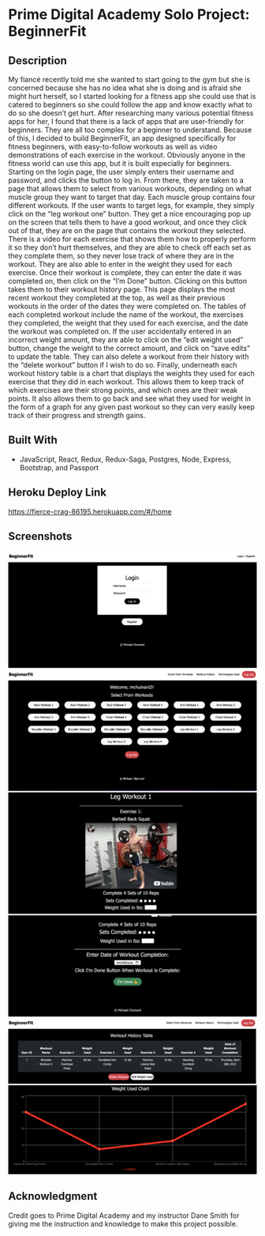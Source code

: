 # **Prime Digital Academy Solo Project: BeginnerFit**

## **Description**

My fiancé recently told me she wanted to start going to the gym but she is concerned because she has no idea what she is doing and is afraid she might hurt herself, so I started looking for a fitness app she could use that is catered to beginners so she could follow the app and know exactly what to do so she doesn’t get hurt. After researching many various potential fitness apps for her, I found that there is a lack of apps that are user-friendly for beginners. They are all too complex for a beginner to understand. Because of this, I decided to build BeginnerFit, an app designed specifically for fitness beginners, with easy-to-follow workouts as well as video demonstrations of each exercise in the workout. Obviously anyone in the fitness world can use this app, but it is built especially for beginners. Starting on the login page, the user simply enters their username and password, and clicks the button to log in. From there, they are taken to a page that allows them to select from various workouts, depending on what muscle group they want to target that day. Each muscle group contains four different workouts. If the user wants to target legs, for example, they simply click on the “leg workout one” button. They get a nice encouraging pop up on the screen that tells them to have a good workout, and once they click out of that, they are on the page that contains the workout they selected. There is a video for each exercise that shows them how to properly perform it so they don’t hurt themselves, and they are able to check off each set as they complete them, so they never lose track of where they are in the workout. They are also able to enter in the weight they used for each exercise. Once their workout is complete, they can enter the date it was completed on, then click on the “I’m Done” button. Clicking on this button takes them to their workout history page. This page displays the most recent workout they completed at the top, as well as their previous workouts in the order of the dates they were completed on. The tables of each completed workout include the name of the workout, the exercises they completed, the weight that they used for each exercise, and the date the workout was completed on. If the user accidentally entered in an incorrect weight amount, they are able to click on the “edit weight used” button, change the weight to the correct amount, and click on “save edits” to update the table. They can also delete a workout from their history with the “delete workout” button if I wish to do so. Finally, underneath each workout history table is a chart that displays the weights they used for each exercise that they did in each workout. This allows them to keep track of which exercises are their strong points, and which ones are their weak points. It also allows them to go back and see what they used for weight in the form of a graph for any given past workout so they can very easily keep track of their progress and strength gains. 
 

## **Built With**

- JavaScript, React, Redux, Redux-Saga, Postgres, Node, Express, Bootstrap, and Passport

## **Heroku Deploy Link**

https://fierce-crag-86195.herokuapp.com/#/home  

## **Screenshots**

![ScreenShot 1](/ScreenShot1.png?raw=true "Screenshot")
![ScreenShot 2](/ScreenShot2.png?raw=true "Screenshot")
![ScreenShot 3](/ScreenShot3.png?raw=true "Screenshot")
![ScreenShot 4](/ScreenShot4.png?raw=true "Screenshot")
![ScreenShot 5](/ScreenShot5.png?raw=true "Screenshot")
![ScreenShot 6](/ScreenShot6.png?raw=true "Screenshot")


## **Acknowledgment**

Credit goes to Prime Digital Academy and my instructor Dane Smith for giving me the instruction and knowledge to make this project possible.
